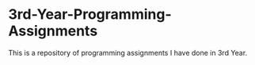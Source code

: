 # 3rd-Year-Programming-Assignments
This is a repository of programming assignments I have done in 3rd Year.
